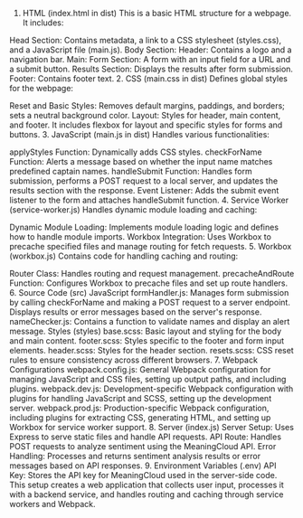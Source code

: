 1. HTML (index.html in dist)
This is a basic HTML structure for a webpage. It includes:

Head Section: Contains metadata, a link to a CSS stylesheet (styles.css), and a JavaScript file (main.js).
Body Section:
Header: Contains a logo and a navigation bar.
Main:
Form Section: A form with an input field for a URL and a submit button.
Results Section: Displays the results after form submission.
Footer: Contains footer text.
2. CSS (main.css in dist)
Defines global styles for the webpage:

Reset and Basic Styles: Removes default margins, paddings, and borders; sets a neutral background color.
Layout: Styles for header, main content, and footer. It includes flexbox for layout and specific styles for forms and buttons.
3. JavaScript (main.js in dist)
Handles various functionalities:

applyStyles Function: Dynamically adds CSS styles.
checkForName Function: Alerts a message based on whether the input name matches predefined captain names.
handleSubmit Function: Handles form submission, performs a POST request to a local server, and updates the results section with the response.
Event Listener: Adds the submit event listener to the form and attaches handleSubmit function.
4. Service Worker (service-worker.js)
Handles dynamic module loading and caching:

Dynamic Module Loading: Implements module loading logic and defines how to handle module imports.
Workbox Integration: Uses Workbox to precache specified files and manage routing for fetch requests.
5. Workbox (workbox.js)
Contains code for handling caching and routing:

Router Class: Handles routing and request management.
precacheAndRoute Function: Configures Workbox to precache files and set up route handlers.
6. Source Code (src)
JavaScript
formHandler.js: Manages form submission by calling checkForName and making a POST request to a server endpoint. Displays results or error messages based on the server's response.
nameChecker.js: Contains a function to validate names and display an alert message.
Styles (styles)
base.scss: Basic layout and styling for the body and main content.
footer.scss: Styles specific to the footer and form input elements.
header.scss: Styles for the header section.
resets.scss: CSS reset rules to ensure consistency across different browsers.
7. Webpack Configurations
webpack.config.js: General Webpack configuration for managing JavaScript and CSS files, setting up output paths, and including plugins.
webpack.dev.js: Development-specific Webpack configuration with plugins for handling JavaScript and SCSS, setting up the development server.
webpack.prod.js: Production-specific Webpack configuration, including plugins for extracting CSS, generating HTML, and setting up Workbox for service worker support.
8. Server (index.js)
Server Setup: Uses Express to serve static files and handle API requests.
API Route: Handles POST requests to analyze sentiment using the MeaningCloud API.
Error Handling: Processes and returns sentiment analysis results or error messages based on API responses.
9. Environment Variables (.env)
API Key: Stores the API key for MeaningCloud used in the server-side code.
This setup creates a web application that collects user input, processes it with a backend service, and handles routing and caching through service workers and Webpack.